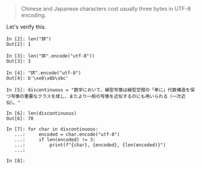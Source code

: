 > Chinese and Japanese characters cost usually three bytes in UTF-8 encoding.

Let's verify this.

```ipython
In [2]: len("拼")
Out[2]: 1

In [3]: len("拼".encode("utf-8"))
Out[3]: 3

In [4]: "拼".encode("utf-8")
Out[4]: b'\xe6\x8b\xbc'

In [5]: discontinuous = "数学において、線型写像は線型空間の「単に」代数構造を保つ写像の重要なクラスを成し、またより一般の写像を近似するのにも用いられる（一次近似）。"

In [6]: len(discontinuous)
Out[6]: 70

In [7]: for char in discontinuous:
   ...:     encoded = char.encode("utf-8")
   ...:     if len(encoded) != 3:
   ...:         print(f"{char}, {encoded}, {len(encoded)}")
   ...:

In [8]:
```
